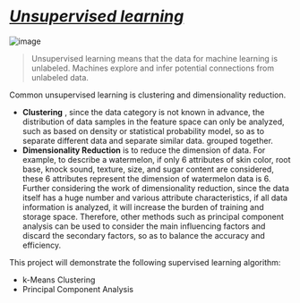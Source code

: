 #  [***Unsupervised learning***](https://en.wikipedia.org/wiki/Unsupervised_learning#:~:text=Unsupervised%20learning%20is%20a%20type,generate%20imaginative%20content%20from%20it.)
![image](https://user-images.githubusercontent.com/97000341/166858431-7d2323b2-b107-4ae5-aa2f-ffd8c6eeece1.png)

> Unsupervised learning means that the data for machine learning is unlabeled. Machines explore and infer potential connections from unlabeled data.
> 

Common unsupervised learning is clustering and dimensionality reduction.


* **Clustering** , since the data category is not known in advance, the distribution of data samples in the feature space can only be analyzed, such as based on density or statistical probability model, so as to separate different data and separate similar data. grouped together.
* **Dimensionality Reduction** is to reduce the dimension of data. For example, to describe a watermelon, if only 6 attributes of skin color, root base, knock sound, texture, size, and sugar content are considered, these 6 attributes represent the dimension of watermelon data is 6. Further considering the work of dimensionality reduction, since the data itself has a huge number and various attribute characteristics, if all data information is analyzed, it will increase the burden of training and storage space. Therefore, other methods such as principal component analysis can be used to consider the main influencing factors and discard the secondary factors, so as to balance the accuracy and efficiency.

This project will demonstrate the following supervised learning algorithm:
* k-Means Clustering
* Principal Component Analysis
